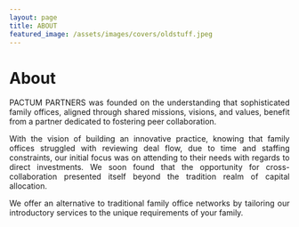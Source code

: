 ```yaml
---
layout: page
title: ABOUT
featured_image: /assets/images/covers/oldstuff.jpeg
---
```


# About


<div style="text-align: justify">
PACTUM PARTNERS was founded on the understanding that sophisticated family offices, aligned through shared missions, visions, and values, benefit from a partner dedicated to fostering peer collaboration. 


With the vision of building an innovative practice, knowing that family offices struggled with reviewing deal flow, due to time and staffing constraints, our initial focus was on attending to their needs with regards to direct investments. We soon found that the opportunity for cross-collaboration presented itself beyond the tradition realm of capital allocation.


We offer an alternative to traditional family office networks by tailoring our introductory services to the unique requirements of your family. 



